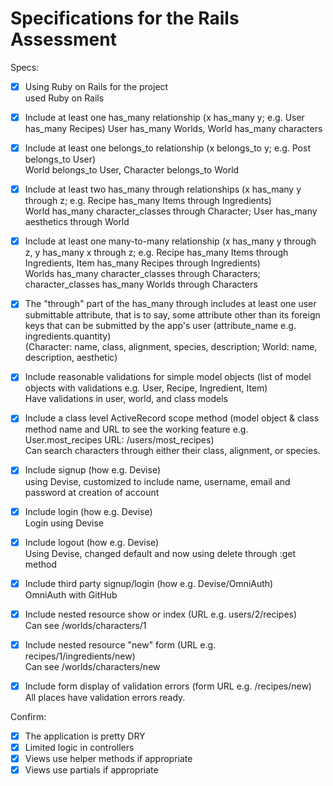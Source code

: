 # Specifications for the Rails Assessment

Specs:
- [x] Using Ruby on Rails for the project  
    used Ruby on Rails

- [x] Include at least one has_many relationship (x has_many y; e.g. User has_many Recipes) 
    User has_many Worlds, World has_many characters

- [x] Include at least one belongs_to relationship (x belongs_to y; e.g. Post belongs_to User)  
    World belongs_to User, Character belongs_to World

- [x] Include at least two has_many through relationships (x has_many y through z; e.g. Recipe has_many Items through Ingredients)  
    World has_many character_classes through Character; User has_many aesthetics through World

- [x] Include at least one many-to-many relationship (x has_many y through z, y has_many x through z; e.g. Recipe has_many Items through Ingredients, Item has_many Recipes through Ingredients)  
    Worlds has_many character_classes through Characters; character_classes has_many Worlds through Characters

- [x] The "through" part of the has_many through includes at least one user submittable attribute, that is to say, some attribute other than its foreign keys that can be submitted by the app's user (attribute_name e.g. ingredients.quantity)  
    (Character: name, class, alignment, species, description; World: name, description, aesthetic)
    
- [x] Include reasonable validations for simple model objects (list of model objects with validations e.g. User, Recipe, Ingredient, Item)  
    Have validations in user, world, and class models

- [x] Include a class level ActiveRecord scope method (model object & class method name and URL to see the working feature e.g. User.most_recipes URL: /users/most_recipes)  
    Can search characters through either their class, alignment, or species.

- [x] Include signup (how e.g. Devise)  
    using Devise, customized to include name, username, email and password at creation of account 
    
- [x] Include login (how e.g. Devise)  
    Login using Devise

- [x] Include logout (how e.g. Devise)  
    Using Devise, changed default and now using delete through :get method

- [x] Include third party signup/login (how e.g. Devise/OmniAuth)  
    OmniAuth with GitHub

- [x] Include nested resource show or index (URL e.g. users/2/recipes)  
    Can see /worlds/characters/1

- [x] Include nested resource "new" form (URL e.g. recipes/1/ingredients/new)  
    Can see /worlds/characters/new

- [x] Include form display of validation errors (form URL e.g. /recipes/new)  
    All places have validation errors ready.

Confirm:
- [x] The application is pretty DRY
- [x] Limited logic in controllers
- [x] Views use helper methods if appropriate
- [x] Views use partials if appropriate